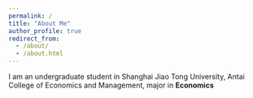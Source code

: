 ```yaml
---
permalink: /
title: "About Me"
author_profile: true
redirect_from: 
  - /about/
  - /about.html
---
```

I am an undergraduate student in Shanghai Jiao Tong University, Antai College of Economics and Management, major in **Economics**

